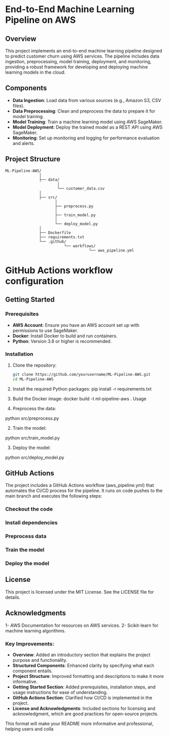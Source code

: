 # End-to-End Machine Learning Pipeline on AWS

## Overview
This project implements an end-to-end machine learning pipeline designed to predict customer churn using AWS services. The pipeline includes data ingestion, preprocessing, model training, deployment, and monitoring, providing a robust framework for developing and deploying machine learning models in the cloud.

## Components
- **Data Ingestion**: Load data from various sources (e.g., Amazon S3, CSV files).
- **Data Preprocessing**: Clean and preprocess the data to prepare it for model training.
- **Model Training**: Train a machine learning model using AWS SageMaker.
- **Model Deployment**: Deploy the trained model as a REST API using AWS SageMaker.
- **Monitoring**: Set up monitoring and logging for performance evaluation and alerts.

## Project Structure
    ML-Pipeline-AWS/ 
                   │ 
                   ├── data/
                           │ 
                           └── customer_data.csv 
                   │ 
                   ├── src/ 
                          │ 
                          ├── preprocess.py
                          │ 
                          ├── train_model.py 
                          │ 
                          └── deploy_model.py 
                   │ 
                   ├── Dockerfile
                   ├── requirements.txt 
                   └── .github/ 
                              └── workflows/ 
                                         └── aws_pipeline.yml 

 # GitHub Actions workflow configuration
## Getting Started

### Prerequisites
- **AWS Account**: Ensure you have an AWS account set up with permissions to use SageMaker.
- **Docker**: Install Docker to build and run containers.
- **Python**: Version 3.8 or higher is recommended.

### Installation
1. Clone the repository:
   ```bash
   git clone https://github.com/yourusername/ML-Pipeline-AWS.git
   cd ML-Pipeline-AWS

2. Install the required Python packages:
    pip install -r requirements.txt

3. Build the Docker image:
     docker build -t ml-pipeline-aws .
Usage
1. Preprocess the data:

python src/preprocess.py

2. Train the model:

python src/train_model.py

3. Deploy the model:

python src/deploy_model.py

## GitHub Actions
The project includes a GitHub Actions workflow (aws_pipeline.yml) that automates the CI/CD process for the pipeline. It runs on code pushes to the main branch and executes the following steps:

### Checkout the code
### Install dependencies
### Preprocess data
### Train the model
### Deploy the model

## License
   This project is licensed under the MIT License. See the LICENSE file for details.

## Acknowledgments
 1- AWS Documentation for resources on AWS services.
 2- Scikit-learn for machine learning algorithms.



### Key Improvements:
- **Overview**: Added an introductory section that explains the project purpose and functionality.
- **Structured Components**: Enhanced clarity by specifying what each component entails.
- **Project Structure**: Improved formatting and descriptions to make it more informative.
- **Getting Started Section**: Added prerequisites, installation steps, and usage instructions for ease of understanding.
- **GitHub Actions Section**: Clarified how CI/CD is implemented in the project.
- **License and Acknowledgments**: Included sections for licensing and acknowledgment, which are good practices for open-source projects.

This format will make your README more informative and professional, helping users and colla   
            

